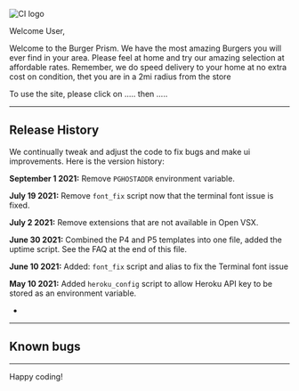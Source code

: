 ![CI logo](https://iili.io/4YO8s1.md.png)

Welcome User,

Welcome to the Burger Prism.
We have the most amazing Burgers you will ever find in your area. Please feel at home and try  our amazing selection at affordable rates.
Remember, we do speed delivery to your home at no extra cost on condition, thet you are in a 2mi radius from the store

To use the site, please click on ..... then .....



------

## Release History

We continually tweak and adjust the code to fix bugs and make ui improvements. Here is the version history:

**September 1 2021:** Remove `PGHOSTADDR` environment variable.

**July 19 2021:** Remove `font_fix` script now that the terminal font issue is fixed.

**July 2 2021:** Remove extensions that are not available in Open VSX.

**June 30 2021:** Combined the P4 and P5 templates into one file, added the uptime script. See the FAQ at the end of this file.

**June 10 2021:** Added: `font_fix` script and alias to fix the Terminal font issue

**May 10 2021:** Added `heroku_config` script to allow Heroku API key to be stored as an environment variable.

*

------

## Known bugs

---

Happy coding!
